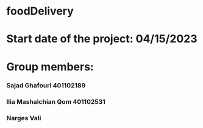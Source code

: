 # foodDelivery

# Start date of the project: 04/15/2023

# Group members:
### Sajad Ghafouri 401102189
### Ilia Mashalchian Qom 401102531
### Narges Vali
